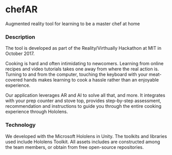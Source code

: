# chefAR
Augmented reality tool for learning to be a master chef at home

### Description
The tool is developed as part of the Reality/Virthually Hackathon at MIT in October 2017.

Cooking is hard and often intimidating to newcomers. Learning from online recipes and video tutorials takes one away from where the real action is. Turning to and from the computer, touching the keyboard with your meat-covered hands makes learning to cook a hassle rather than an enjoyable experience.

Our application leverages AR and AI to solve all that, and more. It integrates with your prep counter and stove top, provides step-by-step assessment, recommendation and instructions to guide you through the entire cooking experience through Hololens.

### Technology
We developed with the Microsoft Hololens in Unity. The toolkits and libraries used include Hololens Toolkit. All assets includes are constructed among the team members, or obtain from free open-source repositories.




